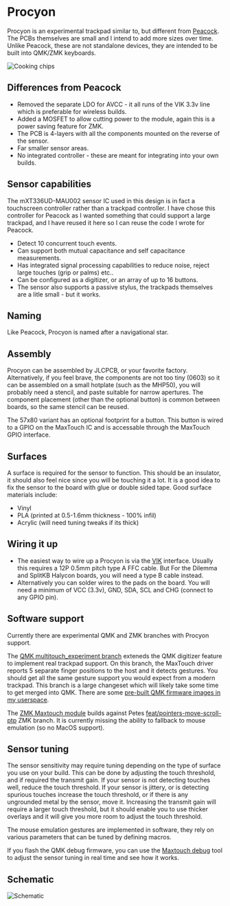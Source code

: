 # Procyon

Procyon is an experimental trackpad similar to, but different from [Peacock](https://github.com/george-norton/peacock).
The PCBs themselves are small and I intend to add more sizes over time. Unlike Peacock, these are not standalone devices, they are intended to be
built into QMK/ZMK keyboards.

![Cooking chips](images/procyon.jpg)

## Differences from Peacock

- Removed the separate LDO for AVCC - it all runs of the VIK 3.3v line which is preferable for wireless builds.
- Added a MOSFET to allow cutting power to the module, again this is a power saving feature for ZMK.
- The PCB is 4-layers with all the components mounted on the reverse of the sensor.
- Far smaller sensor areas.
- No integrated controller - these are meant for integrating into your own builds.

## Sensor capabilities

The mXT336UD-MAU002 sensor IC used in this design is in fact a touchscreen controller rather than a trackpad controller. I have chose this controller for Peacock as I wanted something that could support a large trackpad, and I have reused it here so I can reuse the code I wrote for Peacock.
- Detect 10 concurrent touch events.
- Can support both mutual capacitance and self capacitance measurements.
- Has integrated signal processing capabilities to reduce noise, reject large touches (grip or palms) etc..
- Can be configured as a digitizer, or an array of up to 16 buttons.
- The sensor also supports a passive stylus, the trackpads themselves are a litle small - but it works.

## Naming

Like Peacock, Procyon is named after a navigational star.

## Assembly

Procyon can be assembled by JLCPCB, or your favorite factory. Alternatively, if you feel brave, the components are not too tiny (0603) so it can be assembled on a small hotplate (such as the MHP50), you will probably need a stencil, and paste suitable for narrow apertures. The component placement (other than the optional button) is common between boards, so the same stencil can be reused.

The 57x80 variant has an optional footprint for a button. This button is wired to a GPIO on the MaxTouch IC and is accessable through the MaxTouch GPIO interface.

## Surfaces

A surface is required for the sensor to function. This should be an insulator, it should also feel nice since you will be touching it a lot. It is a good idea to fix the sensor to the board with glue or double sided tape. Good surface materials include:
- Vinyl
- PLA (printed at 0.5-1.6mm thickness - 100% infil)
- Acrylic (will need tuning tweaks if its thick)

## Wiring it up

- The easiest way to wire up a Procyon is via the [VIK](https://github.com/sadekbaroudi/vik) interface. Usually this requires a 12P 0.5mm pitch type A FFC cable. But For the Dilemma and SplitKB Halycon boards, you will need a type B cable instead.
- Alternatively you can solder wires to the pads on the board. You will need a minimum of VCC (3.3v), GND, SDA, SCL and CHG (connect to any GPIO pin).

## Software support

Currently there are experimental QMK and ZMK branches with Procyon support.

The [QMK multitouch_experiment branch](https://github.com/george-norton/qmk_firmware/tree/multitouch_experiment) exteneds the QMK digitizer feature to implement real trackpad support. On this branch, the MaxTouch driver reports 5 separate finger positions to the host and it detects gestures. You should get all the same gesture support you would expect from a modern trackpad. This branch is a large changeset which will likely take some time to get merged into QMK. There are some [pre-built QMK firmware images in my userspace](https://github.com/george-norton/qmk_userspace/releases/tag/latest).

The [ZMK Maxtouch module](https://github.com/george-norton/maxtouch-zephyr-module) builds against Petes [feat/pointers-move-scroll-ptp](https://github.com/petejohanson/zmk/tree/feat/pointers-move-scroll-ptp) ZMK branch. It is currently missing the ability to fallback to mouse emulation (so no MacOS support).

## Sensor tuning

The sensor sensitivity may require tuning depending on the type of surface you use on your build. This can be done by adjusting the touch threshold, and
if required the transmit gain. If your sensor is not detecting touches well, reduce the touch threshold. If your sensor is jittery, or is detecting spurious touches increase the touch threshold, or if there is any ungrounded metal by the sensor, move it. Increasing the transmit gain will require a larger touch threshold, but it should enable you to use thicker overlays and it will give you more room to adjust the touch threshold.

The mouse emulation gestures are implemented in software, they rely on various parameters that can be tuned by defining macros.

If you flash the QMK debug firmware, you can use the [Maxtouch debug](https://github.com/george-norton/maxtouch-debug) tool to adjust the sensor tuning in real time and see how it works.

## Schematic

![Schematic](images/schematic.png)